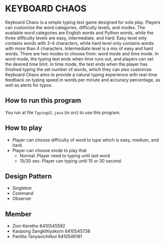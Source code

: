 # KEYBOARD CHAOS

Keyboard Chaos is a simple typing test game designed for solo play. Players can customize the word categories, difficulty levels, and modes. The available word categories are English words and Python words, while the three difficulty levels are easy, intermediate, and hard. Easy level only contains words with 3-4 characters, while hard level only contains words with more than 4 characters. Intermediate level is a mix of easy and hard words. There are two modes to choose from: word mode and time mode. In word mode, the typing test ends when time runs out, and players can set the desired time limit. In time mode, the test ends when the player has finished typing the set number of words, which they can also customize. Keyboard Chaos aims to provide a natural typing experience with real-time feedback on typing speed in words per minute and accuracy percentage, as well as alerts for typos.

## How to run this program

You run at file `TypingUI.java` (in src) to use this program.

## How to play
* Player can choose difficulty of word to type which is easy, medium, and hard.
* Player can choose mode to play that
  * Normal: Player need to typing until last word
  * 15/30 sec: Player can typing until 15 or 30 second.

## Design Pattern
* Singleton
* Command
* Observer

## Member
 * Zion Keretho 6410545592 
 * Kaopong Sangkittiyakorn 6410545738 
 * Panitta Tanyavichitkul 6410546181

